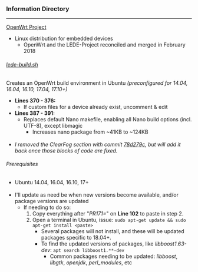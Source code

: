 ### Information Directory ###
---

[OpenWrt Project](https://openwrt.org/)
  - Linux distribution for embedded devices
    - OpenWrt and the LEDE-Project reconciled and merged in February 2018

###### [lede-build.sh](lede-build.sh) ######
Creates an OpenWrt build environment in Ubuntu _(preconfigured for 14.04, 16.04, 16.10, 17.04, 17.10+)_
  - **Lines 370 - 376:**
    - If custom files for a device already exist, uncomment & edit
  - **Lines 387 - 391:**
    - Replaces default Nano makefile, enabling all Nano build options (incl. UTF-8), except libmagic
      - Increases nano package from ~41KB to ~124KB
<br></br>
  - _I removed the ClearFog section with commit [78d279c](https://github.com/JW0914/Wikis/commit/78d279c5d806dfd5530e9ba7a83eef7d4c6fb660), but will add it back once those blocks of code are fixed._

###### Prerequisites ######
  - Ubuntu 14.04, 16.04, 16.10, 17+
<br></br>
  - I'll update as need be when new versions become available, and/or package versions are updated
    - If needing to do so:
      1. Copy everything after "_PR171=_" on **Line 102** to paste in step 2.
      2. Open a terminal in Ubuntu, issue: `sudo apt-get update && sudo apt-get install <paste>`
          - Several packages will not install, and these will be updated packages specific to 18.04+.
          - To find the updated versions of packages, like _libboost1.63-dev_: `apt search libboost1.**-dev` 
            - Common packages needing to be updated: _libboost_, _libgtk_, _openjdk_, _perl_modules_, etc
